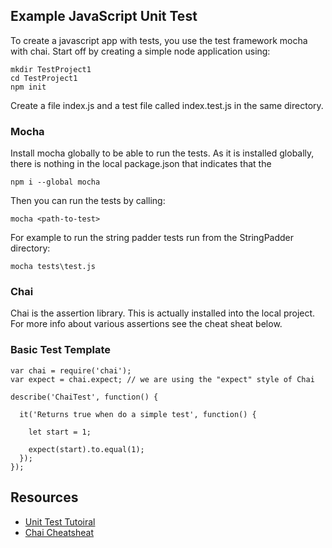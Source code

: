 
## Example JavaScript Unit Test

To create a javascript app with tests, you use the test framework mocha with chai. Start off by creating a simple node application using:

```
mkdir TestProject1
cd TestProject1
npm init
```

Create a file index.js and a test file called index.test.js in the same directory.

### Mocha

Install mocha globally to be able to run the tests. As it is installed globally, there is nothing in the local package.json that indicates that the 

```
npm i --global mocha
```
Then you can run the tests by calling:
```
mocha <path-to-test>
```
For example to run the string padder tests run from the StringPadder directory:
```
mocha tests\test.js
```
### Chai

Chai is the assertion library. This is actually installed into the local project. For more info about various assertions see the cheat sheat below.

### Basic Test Template
```
var chai = require('chai');
var expect = chai.expect; // we are using the "expect" style of Chai

describe('ChaiTest', function() {

  it('Returns true when do a simple test', function() {

    let start = 1;

    expect(start).to.equal(1);
  });  
});
```

## Resources

* [Unit Test Tutoiral](https://blog.logrocket.com/a-quick-and-complete-guide-to-mocha-testing-d0e0ea09f09d/)
* [Chai Cheatsheat](https://devhints.io/chai)
